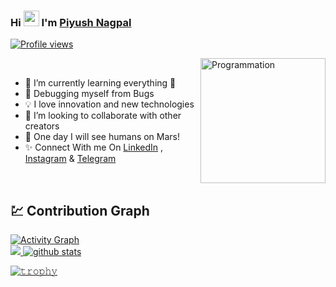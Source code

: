 
### Hi <img src="https://raw.githubusercontent.com/MartinHeinz/MartinHeinz/master/wave.gif" width="25px" height="25px"> I'm [Piyush Nagpal](https://www.github.com/zsiecr)
[![Profile views](https://komarev.com/ghpvc/?username=zsiecr&label=Profile%20views)](https://github.com/zsiecr) 

<img class="fit-picture" align="right"
     width="200"  src="https://i.giphy.com/media/LmNwrBhejkK9EFP504/200w.webp" alt="Programmation" />

<br>

- 🌱 I’m currently learning everything 🤣
- 🎁 Debugging myself from Bugs
- 💡 I love innovation and new technologies
- 🤝 I’m looking to collaborate with other creators
- 🚀 One day I will see humans on Mars!
- ✨ Connect With me On [LinkedIn](https://www.linkedin.com/in/piyush-nagpal) , [Instagram](https://www.instagram.com/piyush_nagpal_z/) & [Telegram](https://t.me/PiyushNagpal11)

<br>

##  💹 Contribution Graph

<a href="https://github.com/zsiecr"><img alt="Activity Graph" src="https://activity-graph.herokuapp.com/graph?username=zsiecr&bg_color=20222b&color=F8D866&line=F85D7F&point=FFFFFF&hide_border=true" /></a>
<br>
<a href="https://github.com/zsiecr">
    <img src="https://github-readme-streak-stats.herokuapp.com/?user=zsiecr"/>
  </a>
[![github stats](https://github-readme-stats.vercel.app/api?username=zsiecr)](https://www.github.com/zsiecr)

[![𝚝𝚛𝚘𝚙𝚑𝚢](https://github-profile-trophy.vercel.app/?username=zsiecr&column=8&margin-w=15&margin-h=15&no-bg=true&no-frame=true&theme=gruvbox)](https://github.com/zsiecr)
